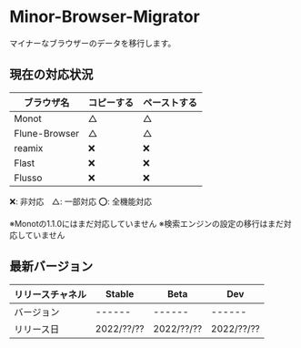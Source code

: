 # Minor-Browser-Migrator
マイナーなブラウザーのデータを移行します。

## 現在の対応状況

|ブラウザ名        |コピーする|ペーストする|
|----------------|--------|----------|
|Monot           |△       |△　　　　　 |
|Flune-Browser   |△       |△　　　　　 |
|reamix          |❌      |❌        |
|Flast           |❌      |❌        |
|Flusso          |❌      |❌        |

❌: 非対応　△: 一部対応 ⭕️: 全機能対応

※Monotの1.1.0にはまだ対応していません
※検索エンジンの設定の移行はまだ対応していません


## 最新バージョン
|リリースチャネル |  Stable  |     Beta    |          Dev          |
|--------------|----------|-------------|-----------------------|
|   バージョン   |  ------  |   ------    |         ------        |
|   リリース日   |2022/??/??| 2022/??/??  |      2022/??/??       |